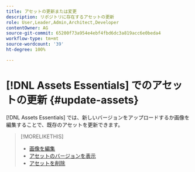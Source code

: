 ```yaml
---
title: アセットの更新または変更
description: リポジトリに存在するアセットの更新
role: User,Leader,Admin,Architect,Developer
contentOwner: AG
source-git-commit: 65200f73a954e4ebf4fbd6dc3a819acc6e0beda4
workflow-type: tm+mt
source-wordcount: '39'
ht-degree: 100%

---
```



# [!DNL Assets Essentials] でのアセットの更新 {#update-assets}

[!DNL Assets Essentials] では、新しいバージョンをアップロードするか画像を編集することで、既存のアセットを更新できます。

<!-- TBD: Discard this article if not too much unique content for it.
Merge the update asset part in manage assets or upload assets.
Edit images article.
Link to versioning once an asset is updated.
-->

>[!MORELIKETHIS]
>
>* [画像を編集](edit-images.md)
>* [アセットのバージョンを表示](navigate-view.md#view-versions)
>* [アセットを削除](manage-organize.md#delete-assets)
